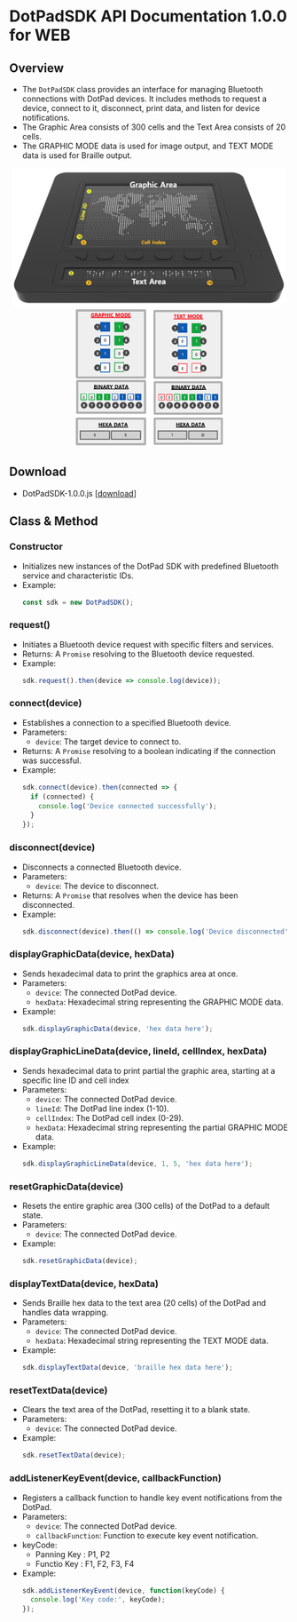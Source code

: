 # DotPadSDK API Documentation 1.0.0 for WEB

## Overview

- The `DotPadSDK` class provides an interface for managing Bluetooth connections with DotPad devices. It includes methods to request a device, connect to it, disconnect, print data, and listen for device notifications.
- The Graphic Area consists of 300 cells and the Text Area consists of 20 cells.
- The GRAPHIC MODE data is used for image output, and TEXT MODE data is used for Braille output.

<p align="center">
  <img alt="DotPad" src="../../images/dotpad-info2.png" style="display: inline; height: 250px" />
  <img alt="Graphic Mode" src="../../images/graphic-mode.png" style="display: inline; height: 250px" />
  <img alt="Text Mode" src="../../images/text-mode.png" style="display: inline; height: 250px" />
</p>

## Download
  - DotPadSDK-1.0.0.js [<a href="./DotPadSDK-1.0.0.js">download</a>]

## Class & Method

### Constructor
  - Initializes new instances of the DotPad SDK with predefined Bluetooth service and characteristic IDs.
  - Example:
    ```javascript
    const sdk = new DotPadSDK();
    ```

### request()
- Initiates a Bluetooth device request with specific filters and services.
- Returns: A `Promise` resolving to the Bluetooth device requested.
- Example:
  ```javascript
  sdk.request().then(device => console.log(device));
  ```

### connect(device)
- Establishes a connection to a specified Bluetooth device.
- Parameters:
  - `device`: The target device to connect to.
- Returns: A `Promise` resolving to a boolean indicating if the connection was successful.
- Example:
  ```javascript
  sdk.connect(device).then(connected => {
    if (connected) {
      console.log('Device connected successfully');
    }
  });
  ```

### disconnect(device)
- Disconnects a connected Bluetooth device.
- Parameters:
  - `device`: The device to disconnect.
- Returns: A `Promise` that resolves when the device has been disconnected.
- Example:
  ```javascript
  sdk.disconnect(device).then(() => console.log('Device disconnected'));
  ```

### displayGraphicData(device, hexData)
- Sends hexadecimal data to print the graphics area at once.
- Parameters:
  - `device`: The connected DotPad device.
  - `hexData`: Hexadecimal string representing the GRAPHIC MODE data.
- Example:
  ```javascript
  sdk.displayGraphicData(device, 'hex data here');
  ```

### displayGraphicLineData(device, lineId, cellIndex, hexData)
- Sends hexadecimal data to print partial the graphic area, starting at a specific line ID and cell index
- Parameters:
  - `device`: The connected DotPad device.
  - `lineId`: The DotPad line index (1-10).
  - `cellIndex`: The DotPad cell index (0-29).
  - `hexData`: Hexadecimal string representing the partial GRAPHIC MODE data.
- Example:
  ```javascript
  sdk.displayGraphicLineData(device, 1, 5, 'hex data here');
  ```

### resetGraphicData(device)
- Resets the entire graphic area (300 cells) of the DotPad to a default state.
- Parameters:
  - `device`: The connected DotPad device.
- Example:
  ```javascript
  sdk.resetGraphicData(device);
  ```

### displayTextData(device, hexData)
- Sends Braille hex data to the text area (20 cells) of the DotPad and handles data wrapping.
- Parameters:
  - `device`: The connected DotPad device.
  - `hexData`: Hexadecimal string representing the TEXT MODE data.
- Example:
  ```javascript
  sdk.displayTextData(device, 'braille hex data here');
  ```  
  
### resetTextData(device)
- Clears the text area of the DotPad, resetting it to a blank state.
- Parameters:
  - `device`: The connected DotPad device.
- Example:
  ```javascript
  sdk.resetTextData(device);
  ```  

### addListenerKeyEvent(device, callbackFunction)
- Registers a callback function to handle key event notifications from the DotPad.
- Parameters:
  - `device`: The connected DotPad device.
  - `callbackFunction`: Function to execute key event notification.
- keyCode:  
  - Panning Key : P1, P2
  - Functio Key : F1, F2, F3, F4
- Example:
  ```javascript
  sdk.addListenerKeyEvent(device, function(keyCode) {
    console.log('Key code:', keyCode);
  });
  ```  